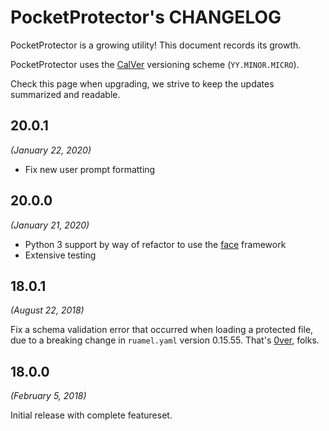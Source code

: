 PocketProtector's CHANGELOG
============================

PocketProtector is a growing utility! This document records its growth.

PocketProtector uses the [CalVer](https://calver.org) versioning
scheme (`YY.MINOR.MICRO`).

Check this page when upgrading, we strive to keep the updates
summarized and readable.

20.0.1
------
*(January 22, 2020)*

* Fix new user prompt formatting

20.0.0
------
*(January 21, 2020)*

* Python 3 support by way of refactor to use the [face](https://github.com/mahmoud/face) framework
* Extensive testing

18.0.1
------
*(August 22, 2018)*

Fix a schema validation error that occurred when loading a protected
file, due to a breaking change in `ruamel.yaml` version
0.15.55. That's [0ver](https://0ver.org/), folks.

18.0.0
------
*(February 5, 2018)*

Initial release with complete featureset.
